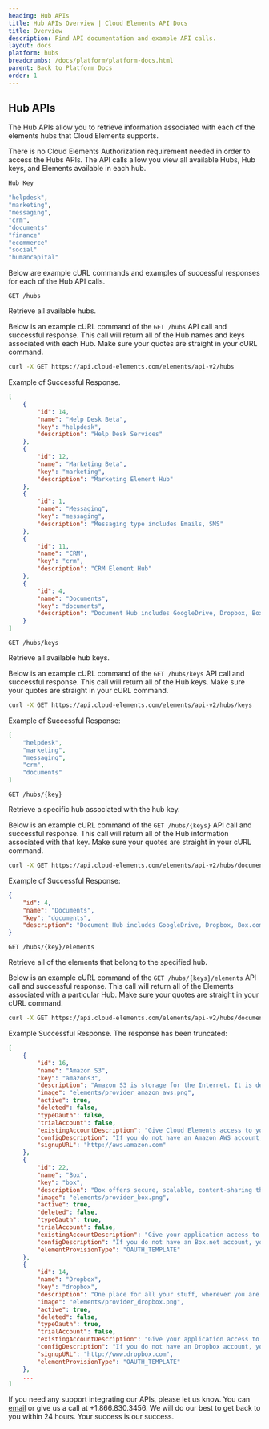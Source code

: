 ```yaml
---
heading: Hub APIs
title: Hub APIs Overview | Cloud Elements API Docs
title: Overview
description: Find API documentation and example API calls.
layout: docs
platform: hubs
breadcrumbs: /docs/platform/platform-docs.html
parent: Back to Platform Docs
order: 1
---
```


## Hub APIs

The Hub APIs allow you to retrieve information associated with each of the elements hubs that Cloud Elements supports.

There is no Cloud Elements Authorization requirement needed in order to access the Hubs APIs. The API calls allow you view all available Hubs, Hub keys, and Elements available in each hub.

```bash
Hub Key

"helpdesk",
"marketing",
"messaging",
"crm",
"documents"
"finance"
"ecommerce"
"social"
"humancapital"
```

Below are example cURL commands and examples of successful responses for each of the Hub API calls.

`GET /hubs`

Retrieve all available hubs.

Below is an example cURL command of the `GET /hubs` API call and successful response. This call will return all of the Hub names and keys associated with each Hub. Make sure your quotes are straight in your cURL command.

```bash
curl -X GET https://api.cloud-elements.com/elements/api-v2/hubs
```

Example of Successful Response.

```JSON
[
    {
        "id": 14,
        "name": "Help Desk Beta",
        "key": "helpdesk",
        "description": "Help Desk Services"
    },
    {
        "id": 12,
        "name": "Marketing Beta",
        "key": "marketing",
        "description": "Marketing Element Hub"
    },
    {
        "id": 1,
        "name": "Messaging",
        "key": "messaging",
        "description": "Messaging type includes Emails, SMS"
    },
    {
        "id": 11,
        "name": "CRM",
        "key": "crm",
        "description": "CRM Element Hub"
    },
    {
        "id": 4,
        "name": "Documents",
        "key": "documents",
        "description": "Document Hub includes GoogleDrive, Dropbox, Box.com, OneDrive, Sharepoint, and Amazon s3"
    }
]
```

`GET /hubs/keys`

Retrieve all available hub keys.

Below is an example cURL command of the `GET /hubs/keys` API call and successful response.  This call will return all of the Hub keys.  Make sure your quotes are straight in your cURL command.

```bash
curl -X GET https://api.cloud-elements.com/elements/api-v2/hubs/keys
```

Example of Successful Response:

```JSON
[
    "helpdesk",
    "marketing",
    "messaging",
    "crm",
    "documents"
]
```

`GET /hubs/{key}`

Retrieve a specific hub associated with the hub key.

Below is an example cURL command of the `GET /hubs/{keys}` API call and successful response.  This call will return all of the Hub information associated with that key.  Make sure your quotes are straight in your cURL command.

```bash
curl -X GET https://api.cloud-elements.com/elements/api-v2/hubs/documents
```

Example of Successful Response:

```JSON
{
    "id": 4,
    "name": "Documents",
    "key": "documents",
    "description": "Document Hub includes GoogleDrive, Dropbox, Box.com, OneDrive, Sharepoint, and Amazon s3"
}
```

`GET /hubs/{key}/elements`

Retrieve all of the elements that belong to the specified hub.

Below is an example cURL command of the `GET /hubs/{keys}/elements` API call and successful response. This call will return all of the Elements associated with a particular Hub. Make sure your quotes are straight in your cURL command.

```bash
curl -X GET https://api.cloud-elements.com/elements/api-v2/hubs/documents/elements
```

Example Successful Response.  The response has been truncated:

```JSON
[
    {
        "id": 16,
        "name": "Amazon S3",
        "key": "amazons3",
        "description": "Amazon S3 is storage for the Internet. It is designed to make web-scale computing easier for developers.",
        "image": "elements/provider_amazon_aws.png",
        "active": true,
        "deleted": false,
        "typeOauth": false,
        "trialAccount": false,
        "existingAccountDescription": "Give Cloud Elements access to your existing <br> Amazon S3 account</br><spann  class="buttonDescription">Enter your credentials and details for your <b>Amazon S3 Account</b></span>",
        "configDescription": "If you do not have an Amazon AWS account, you can create one at <a href="http://aws.amazon.com" target="_blank">Amazon AWS Signup</a>",
        "signupURL": "http://aws.amazon.com"
    },
    {
        "id": 22,
        "name": "Box",
        "key": "box",
        "description": "Box offers secure, scalable, content-sharing that both users and IT love and adopt. Box is a simple and affordable solution to manage documents, media and all your content online. Share files as a link. Sync files on the desktop. It's file sharing, reinvented.",
        "image": "elements/provider_box.png",
        "active": true,
        "deleted": false,
        "typeOauth": true,
        "trialAccount": false,
        "existingAccountDescription": "Give your application access to your existing <br> Box account</br><span class="buttonDescription">Enter your credentials and details for your <b>Box Account</b></span>",
        "configDescription": "If you do not have an Box.net account, you can create one at <a href="http://www.box.com" target="_blank">Box.Net Signup</a>",
        "elementProvisionType": "OAUTH_TEMPLATE"
    },
    {
        "id": 14,
        "name": "Dropbox",
        "key": "dropbox",
        "description": "One place for all your stuff, wherever you are. Dropbox is a free service that lets you bring your photos, docs, and videos anywhere and share them easily. Anything you add to Dropbox will automatically show up on all your computers, phones and even the Dropbox website.",
        "image": "elements/provider_dropbox.png",
        "active": true,
        "deleted": false,
        "typeOauth": true,
        "trialAccount": false,
        "existingAccountDescription": "Give your application access to your existing <br> Dropbox account</br><span class="buttonDescription">Enter your credentials and details for your <b>Dropbox Account</b></span>",
        "configDescription": "If you do not have an Dropbox account, you can create one at <a href="http://www.dropbox.com" target="_blank">Dropbox Signup</a>",
        "signupURL": "http://www.dropbox.com",
        "elementProvisionType": "OAUTH_TEMPLATE"
    },
    ...
]
```

If you need any support integrating our APIs, please let us know. You can [email](mailto:support@cloud-elements.com) or give us a call at +1.866.830.3456. We will do our best to get back to you within 24 hours. Your success is our success.
